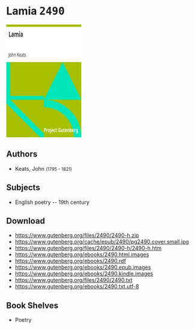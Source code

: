 # Lamia <kbd>2490</kbd>

![](./cover.medium.jpg "")

## Authors


 - Keats, John <small>(1795 - 1821)</small>

## Subjects


 - English poetry -- 19th century

## Download


 - https://www.gutenberg.org/files/2490/2490-h.zip
 - https://www.gutenberg.org/cache/epub/2490/pg2490.cover.small.jpg
 - https://www.gutenberg.org/files/2490/2490-h/2490-h.htm
 - https://www.gutenberg.org/ebooks/2490.html.images
 - https://www.gutenberg.org/ebooks/2490.rdf
 - https://www.gutenberg.org/ebooks/2490.epub.images
 - https://www.gutenberg.org/ebooks/2490.kindle.images
 - https://www.gutenberg.org/files/2490/2490.txt
 - https://www.gutenberg.org/ebooks/2490.txt.utf-8

## Book Shelves


 - Poetry
